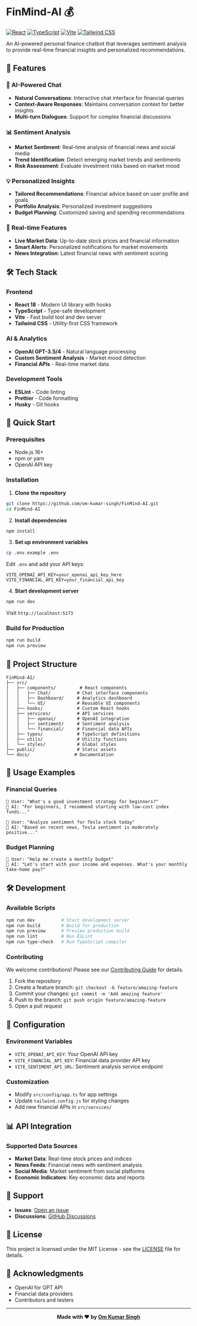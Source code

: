 # FinMind-AI 💰

[![React](https://img.shields.io/badge/React-18.2.0-blue)](https://reactjs.org/)
[![TypeScript](https://img.shields.io/badge/TypeScript-5.0.0-blue)](https://www.typescriptlang.org/)
[![Vite](https://img.shields.io/badge/Vite-4.4.0-purple)](https://vitejs.dev/)
[![Tailwind CSS](https://img.shields.io/badge/Tailwind-CSS-38B2AC)](https://tailwindcss.com/)

An AI-powered personal finance chatbot that leverages sentiment analysis to provide real-time financial insights and personalized recommendations.

## 🌟 Features

### 🤖 AI-Powered Chat
- **Natural Conversations**: Interactive chat interface for financial queries
- **Context-Aware Responses**: Maintains conversation context for better insights
- **Multi-turn Dialogues**: Support for complex financial discussions

### 📊 Sentiment Analysis
- **Market Sentiment**: Real-time analysis of financial news and social media
- **Trend Identification**: Detect emerging market trends and sentiments
- **Risk Assessment**: Evaluate investment risks based on market mood

### 💡 Personalized Insights
- **Tailored Recommendations**: Financial advice based on user profile and goals
- **Portfolio Analysis**: Personalized investment suggestions
- **Budget Planning**: Customized saving and spending recommendations

### 🔔 Real-time Features
- **Live Market Data**: Up-to-date stock prices and financial information
- **Smart Alerts**: Personalized notifications for market movements
- **News Integration**: Latest financial news with sentiment scoring

## 🛠 Tech Stack

### Frontend
- **React 18** - Modern UI library with hooks
- **TypeScript** - Type-safe development
- **Vite** - Fast build tool and dev server
- **Tailwind CSS** - Utility-first CSS framework

### AI & Analytics
- **OpenAI GPT-3.5/4** - Natural language processing
- **Custom Sentiment Analysis** - Market mood detection
- **Financial APIs** - Real-time market data

### Development Tools
- **ESLint** - Code linting
- **Prettier** - Code formatting
- **Husky** - Git hooks

## 🚀 Quick Start

### Prerequisites
- Node.js 16+ 
- npm or yarn
- OpenAI API key

### Installation

1. **Clone the repository**
```bash
git clone https://github.com/om-kumar-singh/FinMind-AI.git
cd FinMind-AI
```

2. **Install dependencies**
```bash
npm install
```

3. **Set up environment variables**
```bash
cp .env.example .env
```
Edit `.env` and add your API keys:
```env
VITE_OPENAI_API_KEY=your_openai_api_key_here
VITE_FINANCIAL_API_KEY=your_financial_api_key
```

4. **Start development server**
```bash
npm run dev
```
Visit `http://localhost:5173`

### Build for Production
```bash
npm run build
npm run preview
```

## 📁 Project Structure

```
FinMind-AI/
├── src/
│   ├── components/         # React components
│   │   ├── Chat/          # Chat interface components
│   │   ├── Dashboard/     # Analytics dashboard
│   │   └── UI/            # Reusable UI components
│   ├── hooks/             # Custom React hooks
│   ├── services/          # API services
│   │   ├── openai/        # OpenAI integration
│   │   ├── sentiment/     # Sentiment analysis
│   │   └── financial/     # Financial data APIs
│   ├── types/             # TypeScript definitions
│   ├── utils/             # Utility functions
│   └── styles/            # Global styles
├── public/                # Static assets
└── docs/                 # Documentation
```

## 💬 Usage Examples

### Financial Queries
```
💬 User: "What's a good investment strategy for beginners?"
🤖 AI: "For beginners, I recommend starting with low-cost index funds..."

💬 User: "Analyze sentiment for Tesla stock today"
🤖 AI: "Based on recent news, Tesla sentiment is moderately positive..."
```

### Budget Planning
```
💬 User: "Help me create a monthly budget"
🤖 AI: "Let's start with your income and expenses. What's your monthly take-home pay?"
```

## 🛠 Development

### Available Scripts
```bash
npm run dev          # Start development server
npm run build        # Build for production
npm run preview      # Preview production build
npm run lint         # Run ESLint
npm run type-check   # Run TypeScript compiler
```

### Contributing
We welcome contributions! Please see our [Contributing Guide](CONTRIBUTING.md) for details.

1. Fork the repository
2. Create a feature branch: `git checkout -b feature/amazing-feature`
3. Commit your changes: `git commit -m 'Add amazing feature'`
4. Push to the branch: `git push origin feature/amazing-feature`
5. Open a pull request

## 🔧 Configuration

### Environment Variables
- `VITE_OPENAI_API_KEY`: Your OpenAI API key
- `VITE_FINANCIAL_API_KEY`: Financial data provider API key
- `VITE_SENTIMENT_API_URL`: Sentiment analysis service endpoint

### Customization
- Modify `src/config/app.ts` for app settings
- Update `tailwind.config.js` for styling changes
- Add new financial APIs in `src/services/`

## 📊 API Integration

### Supported Data Sources
- **Market Data**: Real-time stock prices and indices
- **News Feeds**: Financial news with sentiment analysis
- **Social Media**: Market sentiment from social platforms
- **Economic Indicators**: Key economic data and reports

## 🤝 Support

- **Issues**: [Open an issue](https://github.com/om-kumar-singh/FinMind-AI/issues)
- **Discussions**: [GitHub Discussions](https://github.com/om-kumar-singh/FinMind-AI/discussions)

## 📄 License

This project is licensed under the MIT License - see the [LICENSE](LICENSE) file for details.

## 🙏 Acknowledgments

- OpenAI for GPT API
- Financial data providers
- Contributors and testers

---

<div align="center">

**Made with ❤️ by [Om Kumar Singh](https://github.com/om-kumar-singh)**

</div>
